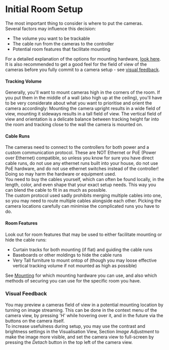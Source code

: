 # Initial Room Setup
The most important thing to consider is where to put the cameras. <br>
Several factors may influence this decision:
- The volume you want to be trackable
- The cable run from the cameras to the controller
- Potential room features that facilitate mounting

For a detailed explanation of the options for mounting hardware, [look here](mounting.md). <br>
It is also recommended to get a good feel for the field of view of the cameras before you fully commit to a camera setup - see [visual feedback](#visual-feedback).

#### Tracking Volume
Generally, you'll want to mount cameras high in the corners of the room.
If you put them in the middle of a wall (also high up at the ceiling), you'll have to be very considerate about what you want to prioritise and orient the camera accordingly:
Mounting the camera upright results in a wide field of view, mounting it sideways results in a tall field of view.
The vertical field of view and orientation is a delicate balance between tracking height far into the room and tracking close to the wall the camera is mounted on.

#### Cable Runs
The cameras need to connect to the controllers for both power and a custom communication protocol.
These are NOT Ethernet or PoE (Power over Ethernet) compatible, so unless you know for sure you have direct cable runs, do not use any ethernet runs built into your house, do not use PoE hardware, and do not use ethernet switches instead of the controller!
Doing so may harm the hardware or equipment used. <br>
You need to buy the cables yourself, which can often be found locally, in the length, color, and even shape that your exact setup needs.
This way you can blend the cable to fit in as much as possible. <br>
The custom protocol used sadly prohibits merging multiple cables into one, so you may need to route multiple cables alongside each other.
Picking the camera locations carefully can minimise the complicated runs you have to do.

#### Room Features
Look out for room features that may be used to either facilitate mounting or hide the cable runs: <br>
- Curtain tracks for both mounting (if flat) and guiding the cable runs
- Baseboards or other moldings to hide the cable runs
- Very Tall furniture to mount ontop of (though you may loose effective vertical tracking volume if not mounted as high as possible)

See [Mounting](mounting.md) for which mounting hardware you can use, and also which methods of securing you can use for the specific room you have.

### Visual Feedback
You may preview a cameras field of view in a potential mounting location by turning on image streaming.
This can be done in the context menu of the camera view, by pressing 'H' while hovering over it, and in the future via the buttons on the camera itself. <br>
To increase usefulness during setup, you may use the contrast and brightness settings in the Visualisation View, Section *Image Adjustment* to make the image more visible, and set the camera view to full-screen by pressing the *Detach* button in the top left of the camera view.